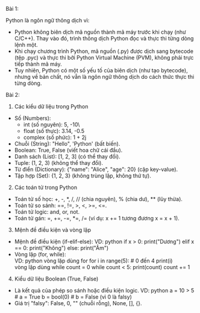Bài 1: 

Python là ngôn ngữ thông dịch vì:
- Python không biên dịch mã nguồn thành mã máy trước khi chạy (như C/C++). Thay vào đó, trình thông dịch Python đọc và thực thi từng dòng lệnh một.
- Khi chạy chương trình Python, mã nguồn (.py) được dịch sang bytecode (tệp .pyc) và thực thi bởi Python Virtual Machine (PVM), không phải trực tiếp thành mã máy.
- Tuy nhiên, Python có một số yếu tố của biên dịch (như tạo bytecode), nhưng về bản chất, nó vẫn là ngôn ngữ thông dịch do cách thức thực thi từng dòng.

Bài 2:

1. Các kiểu dữ liệu trong Python
- Số (Numbers):
  + int (số nguyên): 5, -10\
  + float (số thực): 3.14, -0.5
  + complex (số phức): 1 + 2j
- Chuỗi (String): "Hello", 'Python' (bất biến).
- Boolean: True, False (viết hoa chữ cái đầu).
- Danh sách (List): [1, 2, 3] (có thể thay đổi).
- Tuple: (1, 2, 3) (không thể thay đổi).
- Từ điển (Dictionary): {"name": "Alice", "age": 20} (cặp key-value).
- Tập hợp (Set): {1, 2, 3} (không trùng lặp, không thứ tự).

2. Các toán tử trong Python
- Toán tử số học: +, -, *, /, // (chia nguyên), % (chia dư), ** (lũy thừa).
- Toán tử so sánh: ==, !=, >, <, >=, <=.
- Toán tử logic: and, or, not.
- Toán tử gán: =, +=, -=, *=, /= (ví dụ: x += 1 tương đương x = x + 1).
  
3. Mệnh đề điều kiện và vòng lặp
- Mệnh đề điều kiện (if-elif-else):
VD: python
if x > 0:
    print("Dương")
elif x == 0:
    print("Không")
else:
    print("Âm")
- Vòng lặp (for, while):\
VD: python
vòng lặp dùng for
for i in range(5):  # 0 đến 4
    print(i)  
vòng lặp dùng while
count = 0
while count < 5:
    print(count)
    count += 1
  
4. Kiểu dữ liệu Boolean (True, False)
- Là kết quả của phép so sánh hoặc điều kiện logic.
VD: python
a = 10 > 5  # a = True
b = bool(0)  # b = False (vì 0 là falsy)
- Giá trị "falsy": False, 0, "" (chuỗi rỗng), None, [], {}.

